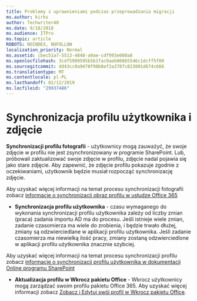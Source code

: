 ```yaml
---
title: Problemy z uprawnieniami podczas przeprowadzania migracji
ms.author: kirks
author: Techwriter40
ms.date: 9/18/2018
ms.audience: ITPro
ms.topic: article
ROBOTS: NOINDEX, NOFOLLOW
localization_priority: Normal
ms.assetid: cbec51a7-5513-4848-a9ae-cdf993e000a8
ms.openlocfilehash: 3cdf5909595b5b1fac9aeb00865546c1dcff5f09
ms.sourcegitcommit: dd43cc0a9470f98b8ef2a3787c823801d674c666
ms.translationtype: MT
ms.contentlocale: pl-PL
ms.lasthandoff: 02/12/2019
ms.locfileid: "29937486"
---
```

# <a name="user-profile-and-photo-synchronization"></a>Synchronizacja profilu użytkownika i zdjęcie

 **Synchronizacji profilu fotografii** - użytkownicy mogą zauważyć, że swoje zdjęcie w profilu nie jest zsynchronizowany w programie SharePoint. Lub, próbowali zaktualizować swoje zdjęcie w profilu, zdjęcie nadal pojawia się jako stare zdjęcie. Aby zapewnić, że zdjęcie profilu pokazuje zgodnie z oczekiwaniami, użytkownik będzie musiał rozpocząć synchronizację zdjęcie. 
  
Aby uzyskać więcej informacji na temat procesu synchronizacji fotografii zobacz [informacje o synchronizacji obraz profilu w usłudze Office 365](https://go.microsoft.com/fwlink/?linkid=2022634)
  
- **Synchronizacja profilu użytkownika** - czasu wymaganego do wykonania synchronizacji profilu użytkownika zależy od liczby zmian (praca) zadania importu AD ma do procesu. Jeśli istnieje wiele zmian, zadanie czasomierza ma wiele do zrobienia, i będzie trwało dłużej, zmiany są odzwierciedlane w aplikacji profilu użytkownika. Jeśli zadanie czasomierza ma niewielką ilość pracy, zmiany zostaną odzwierciedlone w aplikacji profilu użytkownika znacznie szybciej. 
  
Aby uzyskać więcej informacji na temat procesu synchronizacji profilu zobacz [informacje o synchronizacji profilu użytkownika w dokumentacji Online programu SharePoint](https://go.microsoft.com/fwlink/?linkid=2022639)
    
- **Aktualizacja profilu w Wkrocz pakietu Office** - Wkrocz użytkownicy mogą zarządzać swoim profilu pakietu Office 365. Aby uzyskać więcej informacji zobacz [Zobacz i Edytuj swój profil w Wkrocz pakietu Office](https://support.office.com/article/View-and-update-your-profile-in-Office-Delve-4e84343b-eedf-45a1-aeb9-8627ccca14ba).
    


